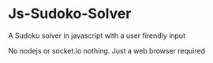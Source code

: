 # Js-Sudoko-Solver
A Sudoku solver in javascript with a user firendly input


No nodejs or socket.io nothing. Just a web browser required
